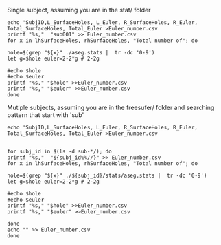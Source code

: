 Single subject, assuming you are in the stat/ folder
```
echo 'SubjID,L_SurfaceHoles, L_Euler, R_SurfaceHoles, R_Euler, Total_SurfaceHoles, Total_Euler'>Euler_number.csv
printf "%s,"  "sub001" >> Euler_number.csv
for x in lhSurfaceHoles, rhSurfaceHoles, "Total number of"; do

hole=$(grep "${x}" ./aseg.stats |  tr -dc '0-9')
let g=$hole euler=2-2*g # 2-2g

#echo $hole
#echo $euler 
printf "%s," "$hole" >>Euler_number.csv
printf "%s," "$euler" >>Euler_number.csv
done
```
Mutiple subjects, assuming you are in the freesufer/ folder and searching pattern that start with 'sub'

```
echo 'SubjID,L_SurfaceHoles, L_Euler, R_SurfaceHoles, R_Euler, Total_SurfaceHoles, Total_Euler'>Euler_number.csv


for subj_id in $(ls -d sub-*/); do
printf "%s,"  "${subj_id%%//}" >> Euler_number.csv
for x in lhSurfaceHoles, rhSurfaceHoles, "Total number of"; do

hole=$(grep "${x}" ./${subj_id}/stats/aseg.stats |  tr -dc '0-9')
let g=$hole euler=2-2*g # 2-2g

#echo $hole
#echo $euler 
printf "%s," "$hole" >>Euler_number.csv
printf "%s," "$euler" >>Euler_number.csv

done
echo "" >> Euler_number.csv
done


```
